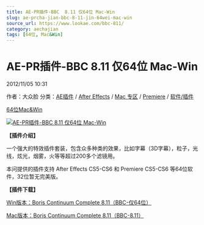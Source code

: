 ```yaml
---
title: AE-PR插件-BBC  8.11 仅64位 Mac-Win
slug: ae-prcha-jian-bbc-8-11-jin-64wei-mac-win
source_url: https://www.lookae.com/bbc-811/
category: aechajian
tags: [64位, Mac&Win]
---
```

# AE-PR插件-BBC 8.11 仅64位 Mac-Win

2012/11/05 10:31

作者：大众脸
分类：[AE插件](https://www.lookae.com/after-effects/aechajian/) / [After Effects](https://www.lookae.com/after-effects/) / [Mac 专区](https://www.lookae.com/mac-osx/) / [Premiere](https://www.lookae.com/qitarjcj/premierezy/) / [软件/插件](https://www.lookae.com/qitarjcj/)

[64位](https://www.lookae.com/tag/64%e4%bd%8d/)[Mac&Win](https://www.lookae.com/tag/macwin/)

[![AE-PR插件-BBC  8.11 仅64位 Mac-Win](https://www.lookae.com/wp-content/uploads/2012/11/BBC-811.jpg "BBC-811")](https://www.lookae.com/wp-content/uploads/2012/11/BBC-811.jpg)

**【插件介绍】**

一个强大的特效插件套装，包含众多种类的效果，比如字幕（3D字幕），粒子，光线，炫光，烟雾，火等等超过200多个滤镜用。

本问提供的插件支持 After Effects CS5-CS6 和 Premiere CS5-CS6 等64位软件，32位暂无完美版。

**【插件下载】**

[Win版本：Boris Continuum Complete 8.11（BBC-仅64位）](http://www.ctdisk.com/file/11309647)

[Mac版本：Boris Continuum Complete 8.11（BBC-8.11）](http://www.ctdisk.com/file/11312833)
